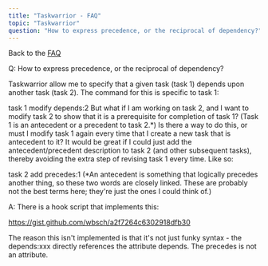 ```yaml
---
title: "Taskwarrior - FAQ"
topic: "Taskwarrior"
question: "How to express precedence, or the reciprocal of dependency?"
---
```


Back to the [FAQ](/support/faq)

Q: How to express precedence, or the reciprocal of dependency?

Taskwarrior allow me to specify that a given task (task 1) depends upon another task (task 2). The command for this is specific to task 1:

task 1 modify depends:2
But what if I am working on task 2, and I want to modify task 2 to show that it is a prerequisite for completion of task 1? (Task 1 is an antecedent or a precedent to task 2.*) Is there a way to do this, or must I modify task 1 again every time that I create a new task that is antecedent to it? It would be great if I could just add the antecedent/precedent description to task 2 (and other subsequent tasks), thereby avoiding the extra step of revising task 1 every time. Like so:

task 2 add precedes:1
(*An antecedent is something that logically precedes another thing, so these two words are closely linked. These are probably not the best terms here; they're just the ones I could think of.)

A: There is a hook script that implements this:

https://gist.github.com/wbsch/a2f7264c6302918dfb30


 The reason this isn't implemented is that it's not just funky syntax - the depends:xxx directly references the attribute depends.
The precedes is not an attribute.

